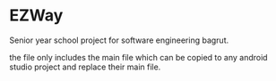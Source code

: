 # EZWay
Senior year school project for software engineering bagrut. 

the file only includes the main file which can be copied to any android studio project and replace their main file.
